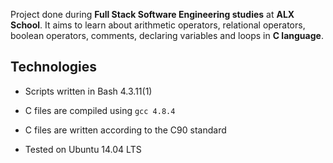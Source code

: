 Project done during **Full Stack Software Engineering studies** at **ALX School**. It aims to learn about arithmetic operators, relational operators, boolean operators, comments, declaring variables and loops in **C language**.

## Technologies

* Scripts written in Bash 4.3.11(1)

* C files are compiled using `gcc 4.8.4`

* C files are written according to the C90 standard

* Tested on Ubuntu 14.04 LTS

